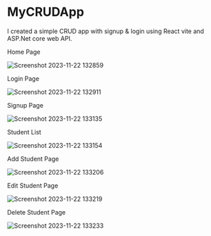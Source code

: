 # MyCRUDApp
I created a simple CRUD app with signup & login using React vite and ASP.Net core web API.

Home Page

![Screenshot 2023-11-22 132859](https://github.com/PathumLD/MyCRUDApp/assets/89245419/c2d93843-329f-4bc9-b849-f4ed94a2354b)

Login Page

![Screenshot 2023-11-22 132911](https://github.com/PathumLD/MyCRUDApp/assets/89245419/ec430da2-fd32-42c4-8348-4810869d2330)

Signup Page

![Screenshot 2023-11-22 133135](https://github.com/PathumLD/MyCRUDApp/assets/89245419/60902260-0c85-4ca0-ac80-b0042c12efd9)

Student List

![Screenshot 2023-11-22 133154](https://github.com/PathumLD/MyCRUDApp/assets/89245419/e52dfa3f-e28d-405f-a1cc-828dfc2ae78e)

Add Student Page

![Screenshot 2023-11-22 133206](https://github.com/PathumLD/MyCRUDApp/assets/89245419/ac1eb188-c815-4f55-be7f-5cff34ff8767)

Edit Student Page

![Screenshot 2023-11-22 133219](https://github.com/PathumLD/MyCRUDApp/assets/89245419/53f52996-229e-4187-9c9f-102fe13ecca3)

Delete Student Page

![Screenshot 2023-11-22 133233](https://github.com/PathumLD/MyCRUDApp/assets/89245419/816ba553-048e-4f0c-8410-ee51731e6e10)
